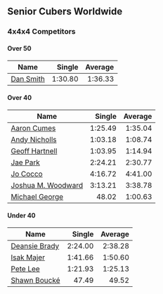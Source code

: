## Senior Cubers Worldwide
### 4x4x4 Competitors

#### Over 50

| Name | Single | Average |
| -- | --: | --: |
| [Dan Smith](../persons/Dan_Smith.md) |1:30.80 |1:36.33 |

#### Over 40

| Name | Single | Average |
| -- | --: | --: |
| [Aaron Cumes](../persons/Aaron_Cumes.md) |1:25.49 |1:35.04 |
| [Andy Nicholls](../persons/Andy_Nicholls.md) |1:03.18 |1:08.74 |
| [Geoff Hartnell](../persons/Geoff_Hartnell.md) |1:03.95 |1:14.94 |
| [Jae Park](../persons/Jae_Park.md) |2:24.21 |2:30.77 |
| [Jo Cocco](../persons/Jo_Cocco.md) |4:16.72 |4:41.00 |
| [Joshua M. Woodward](../persons/Joshua_M._Woodward.md) |3:13.21 |3:38.78 |
| [Michael George](../persons/Michael_George.md) |48.02 |1:00.63 |

#### Under 40

| Name | Single | Average |
| -- | --: | --: |
| [Deansie Brady](../persons/Deansie_Brady.md) |2:24.00 |2:38.28 |
| [Isak Majer](../persons/Isak_Majer.md) |1:41.66 |1:50.60 |
| [Pete Lee](../persons/Pete_Lee.md) |1:21.93 |1:25.13 |
| [Shawn Boucké](../persons/Shawn_Boucke.md) |47.49 |49.52 |

